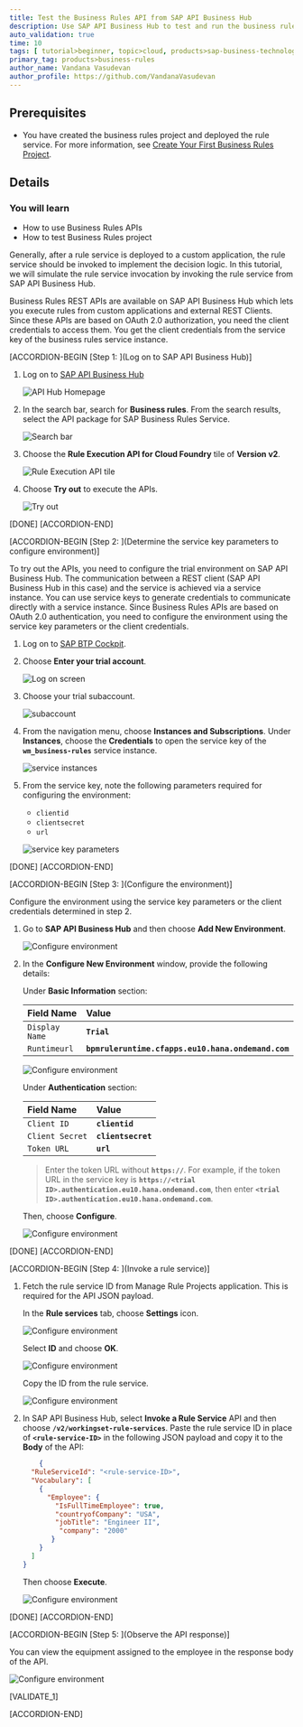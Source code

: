 ```yaml
---
title: Test the Business Rules API from SAP API Business Hub
description: Use SAP API Business Hub to test and run the business rules API to see how business rules can be consumed from a custom application.
auto_validation: true
time: 10
tags: [ tutorial>beginner, topic>cloud, products>sap-business-technology-platform, products>sap-btp--cloud-foundry-environment]
primary_tag: products>business-rules
author_name: Vandana Vasudevan
author_profile: https://github.com/VandanaVasudevan
---
```


## Prerequisites
 - You have created the business rules project and deployed the rule service. For more information, see [Create Your First Business Rules Project](group.cp-rules-first-project).

## Details
### You will learn
  - How to use Business Rules APIs
  - How to test Business Rules project

Generally, after a rule service is deployed to a custom application, the rule service should be invoked to implement the decision logic. In this tutorial, we will simulate the rule service invocation by invoking the rule service from SAP API Business Hub.

Business Rules REST APIs are available on SAP API Business Hub which lets you execute rules from custom applications and external REST Clients. Since these APIs are based on OAuth 2.0 authorization, you need the client credentials to access them. You get the client credentials from the service key of the business rules service instance.

[ACCORDION-BEGIN [Step 1: ](Log on to SAP API Business Hub)]

1. Log on to [SAP API Business Hub](https://api.sap.com/)

    ![API Hub Homepage](testing1.png)

2. In the search bar, search for **Business rules**. From the search results, select the API package for SAP Business Rules Service.

    ![Search bar](testing2.png)

3. Choose the **Rule Execution API for Cloud Foundry** tile of **Version v2**.

    ![Rule Execution API tile](testing3.png)

4. Choose **Try out** to execute the APIs.

    ![Try out](testing4.png)

[DONE]
[ACCORDION-END]

[ACCORDION-BEGIN [Step 2: ](Determine the service key parameters to configure environment)]

To try out the APIs, you need to configure the trial environment on SAP API Business Hub. The communication between a REST client (SAP API Business Hub in this case) and the service is achieved via a service instance. You can use service keys to generate credentials to communicate directly with a service instance. Since Business Rules APIs are based on OAuth 2.0 authentication, you need to configure the environment using the service key parameters or the client credentials.

1. Log on to [SAP BTP Cockpit](https://cockpit.hanatrial.ondemand.com/).

2. Choose **Enter your trial account**.

    ![Log on screen](service_param1.png)

3. Choose your trial subaccount.

    ![subaccount](service_param2.png)


4. From the navigation menu, choose **Instances and Subscriptions**. Under **Instances**, choose the **Credentials** to open the service key of the **`wm_business-rules`** service instance.

    ![service instances](service_param3.png)

5. From the service key, note the following parameters required for configuring the environment:

    - `clientid`
    - `clientsecret`
    - `url`

    ![service key parameters](service_param5.png)

[DONE]
[ACCORDION-END]

[ACCORDION-BEGIN [Step 3: ](Configure the environment)]

 Configure the environment using the service key parameters or the client credentials determined in step 2.

1. Go to **SAP API Business Hub** and then choose **Add New Environment**.

    ![Configure environment](testing5.png)

2. In the **Configure New Environment** window, provide the following details:

    Under **Basic Information** section:

    |  Field Name     | Value
    |  :------------- | :-------------
    |  `Display Name`          | **`Trial`**
    |  `Runtimeurl`        | **`bpmruleruntime.cfapps.eu10.hana.ondemand.com`**

      ![Configure environment](testing6.png)

    Under **Authentication** section:

    |  Field Name     | Value
    |  :------------- | :-------------
    |  `Client ID`    | **`clientid`**
    |  `Client Secret`      | **`clientsecret`**
    |  `Token URL`     | **`url`**

    >Enter the token URL without **`https://`**. For example, if the token URL in the service key is **`https://<trial ID>.authentication.eu10.hana.ondemand.com`**, then enter **`<trial ID>.authentication.eu10.hana.ondemand.com`**.

    Then, choose **Configure**.

    ![Configure environment](testing7.png)


[DONE]
[ACCORDION-END]


[ACCORDION-BEGIN [Step 4: ](Invoke a rule service)]

1. Fetch the rule service ID from Manage Rule Projects application. This is required for the API JSON payload.

    In the **Rule services** tab, choose **Settings** icon.

    ![Configure environment](testing9.png)

    Select **ID** and choose **OK**.

    ![Configure environment](testing10.png)

    Copy the ID from the rule service.

    ![Configure environment](testing11.png)

2. In SAP API Business Hub, select **Invoke a Rule Service** API and then choose **`/v2/workingset-rule-services`**. Paste the rule service ID in place of **`<rule-service-ID>`** in the following JSON payload and copy it to the **Body** of the API:

    ```JSON
        {
      "RuleServiceId": "<rule-service-ID>",
      "Vocabulary": [
        {
          "Employee": {
            "IsFullTimeEmployee": true,
            "countryofCompany": "USA",
            "jobTitle": "Engineer II",
             "company": "2000"
           }
        }
      ]
    }
    ```

    Then choose **Execute**.

    ![Configure environment](testing12.png)


[DONE]
[ACCORDION-END]

[ACCORDION-BEGIN [Step 5: ](Observe the API response)]

You can view the equipment assigned to the employee in the response body of the API.

  ![Configure environment](testing13.png)

[VALIDATE_1]

[ACCORDION-END]
